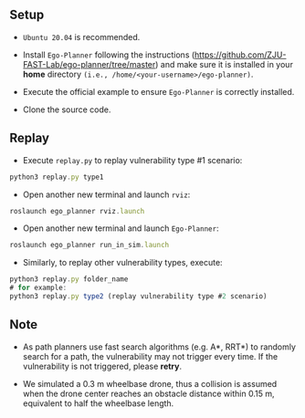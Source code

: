 ## Setup

- `Ubuntu 20.04` is recommended.

- Install `Ego-Planner` following the instructions (<https://github.com/ZJU-FAST-Lab/ego-planner/tree/master>) and make sure it is installed in your **home** directory `(i.e., /home/<your-username>/ego-planner)`.

- Execute the official example to ensure `Ego-Planner` is correctly installed.

- Clone the source code.


## Replay 

- Execute `replay.py` to replay vulnerability type #1 scenario:
```javascript
python3 replay.py type1
```

- Open another new terminal and launch `rviz`:
```javascript
roslaunch ego_planner rviz.launch
```

- Open another new terminal and launch `Ego-Planner`:
```javascript
roslaunch ego_planner run_in_sim.launch
```

- Similarly, to replay other vulnerability types, execute:
```javascript
python3 replay.py folder_name
# for example:
python3 replay.py type2 (replay vulnerability type #2 scenario)
```

## Note
- As path planners use fast search algorithms (e.g. A*, RRT*) to randomly search for a path, the vulnerability may not trigger every time. 
If the vulnerability is not triggered, please **retry**.

- We simulated a 0.3 m wheelbase drone, thus a collision is assumed when the drone center reaches an obstacle distance within 0.15 m, equivalent to half the wheelbase length.